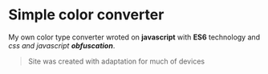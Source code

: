 # Simple color converter
My own color type converter wroted on **javascript** with **ES6** technology and *css and javascript **obfuscation***. 

>Site was created with adaptation for much of devices